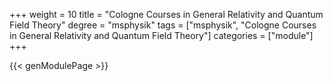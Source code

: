 +++
weight = 10
title = "Cologne Courses in General Relativity and Quantum Field Theory"
degree = "msphysik"
tags = ["msphysik", "Cologne Courses in General Relativity and Quantum Field Theory"]
categories = ["module"]
+++

{{< genModulePage >}}

